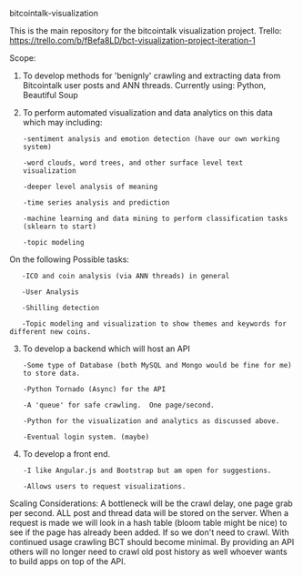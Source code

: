

bitcointalk-visualization

This is the main repository for the bitcointalk visualization project.
Trello: https://trello.com/b/fBefa8LD/bct-visualization-project-iteration-1

Scope:

1. To develop methods for 'benignly' crawling and extracting data from Bitcointalk user posts and ANN threads. Currently using: Python, Beautiful Soup

2. To perform automated visualization and data analytics on this data which may including:

       -sentiment analysis and emotion detection (have our own working system)

       -word clouds, word trees, and other surface level text visualization

       -deeper level analysis of meaning

       -time series analysis and prediction

       -machine learning and data mining to perform classification tasks (sklearn to start)
       
       -topic modeling
       

On the following Possible tasks:

       -ICO and coin analysis (via ANN threads) in general

       -User Analysis

       -Shilling detection
       
       -Topic modeling and visualization to show themes and keywords for different new coins.


3. To develop a backend which will host an API

       -Some type of Database (both MySQL and Mongo would be fine for me) to store data.

       -Python Tornado (Async) for the API

       -A 'queue' for safe crawling.  One page/second.

       -Python for the visualization and analytics as discussed above.

       -Eventual login system. (maybe)

4. To develop a front end.

       -I like Angular.js and Bootstrap but am open for suggestions.

       -Allows users to request visualizations.


Scaling Considerations: A bottleneck will be the crawl delay, one page grab per second. ALL post and thread data will be stored on the server. When a request is made we will look in a hash table (bloom table might be nice) to see if the page has already been added. If so we don't need to crawl. With continued usage crawling BCT should become minimal. By providing an API others will no longer need to crawl old post history as well whoever wants to build apps on top of the API.
